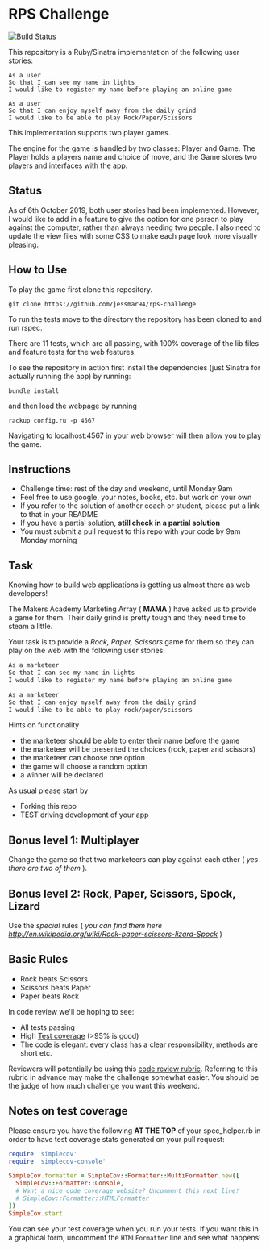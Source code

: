 # RPS Challenge
[![Build Status](https://travis-ci.org/jessmar94/rps-challenge.svg?branch=master)](https://travis-ci.org/jessmar94/rps-challenge)

This repository is a Ruby/Sinatra implementation of the following user stories:
```
As a user
So that I can see my name in lights
I would like to register my name before playing an online game

As a user
So that I can enjoy myself away from the daily grind
I would like to be able to play Rock/Paper/Scissors
```
This implementation supports two player games.

The engine for the game is handled by two classes: Player and Game. The Player holds a players name and choice of move, and the Game stores two players and interfaces with the app.

## Status

As of 6th October 2019, both user stories had been implemented. However, I would like to add in a feature to give the option for one person to play against the computer, rather than always needing two people.
I also need to update the view files with some CSS to make each page look more visually pleasing.

## How to Use

To play the game first clone this repository.
```
git clone https://github.com/jessmar94/rps-challenge
```
To run the tests move to the directory the repository has been cloned to and run rspec.

There are 11 tests, which are all passing, with 100% coverage of the lib files and feature tests for the web features.

To see the repository in action first install the dependencies (just Sinatra for actually running the app) by running:
```
bundle install
```
and then load the webpage by running
```
rackup config.ru -p 4567
```
Navigating to localhost:4567 in your web browser will then allow you to play the game.

Instructions
-------

* Challenge time: rest of the day and weekend, until Monday 9am
* Feel free to use google, your notes, books, etc. but work on your own
* If you refer to the solution of another coach or student, please put a link to that in your README
* If you have a partial solution, **still check in a partial solution**
* You must submit a pull request to this repo with your code by 9am Monday morning

Task
----

Knowing how to build web applications is getting us almost there as web developers!

The Makers Academy Marketing Array ( **MAMA** ) have asked us to provide a game for them. Their daily grind is pretty tough and they need time to steam a little.

Your task is to provide a _Rock, Paper, Scissors_ game for them so they can play on the web with the following user stories:

```sh
As a marketeer
So that I can see my name in lights
I would like to register my name before playing an online game

As a marketeer
So that I can enjoy myself away from the daily grind
I would like to be able to play rock/paper/scissors
```

Hints on functionality

- the marketeer should be able to enter their name before the game
- the marketeer will be presented the choices (rock, paper and scissors)
- the marketeer can choose one option
- the game will choose a random option
- a winner will be declared


As usual please start by

* Forking this repo
* TEST driving development of your app


## Bonus level 1: Multiplayer

Change the game so that two marketeers can play against each other ( _yes there are two of them_ ).

## Bonus level 2: Rock, Paper, Scissors, Spock, Lizard

Use the _special_ rules ( _you can find them here http://en.wikipedia.org/wiki/Rock-paper-scissors-lizard-Spock_ )

## Basic Rules

- Rock beats Scissors
- Scissors beats Paper
- Paper beats Rock

In code review we'll be hoping to see:

* All tests passing
* High [Test coverage](https://github.com/makersacademy/course/blob/master/pills/test_coverage.md) (>95% is good)
* The code is elegant: every class has a clear responsibility, methods are short etc.

Reviewers will potentially be using this [code review rubric](docs/review.md).  Referring to this rubric in advance may make the challenge somewhat easier.  You should be the judge of how much challenge you want this weekend.

Notes on test coverage
----------------------

Please ensure you have the following **AT THE TOP** of your spec_helper.rb in order to have test coverage stats generated
on your pull request:

```ruby
require 'simplecov'
require 'simplecov-console'

SimpleCov.formatter = SimpleCov::Formatter::MultiFormatter.new([
  SimpleCov::Formatter::Console,
  # Want a nice code coverage website? Uncomment this next line!
  # SimpleCov::Formatter::HTMLFormatter
])
SimpleCov.start
```

You can see your test coverage when you run your tests. If you want this in a graphical form, uncomment the `HTMLFormatter` line and see what happens!
